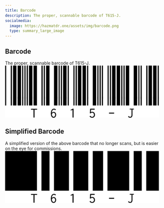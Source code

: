 ```yaml
---
title: Barcode
description: The proper, scannable barcode of T615-J.
socialmedia:
  image: https://hazmatdr.one/assets/img/barcode.png
  type: summary_large_image
---
```

## Barcode
The proper, scannable barcode of T615-J.
![Collar](/assets/img/barcode.png)
## Simplified Barcode
A simplified version of the above barcode that no longer scans, but is easier on the eye for commissions.
![Collar](/assets/img/barcode-simplified.png)
